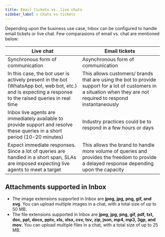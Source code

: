 ```yaml
---
title: Email tickets vs. live chats
sidebar_label : Chats vs tickets
---
```



Depending upon the business use case, Inbox can be configured to handle email tickets or live chat. Few comparasions of email vs. chat are mentioned below: 

|  Live chat| Email tickets |
|--|--|
|Synchronous form of communication|Asynchronous form of communication|
|In this case, the bot user is actively present in the bot (WhatsApp bot, web bot, etc.) and is expecting a response to the raised queries in real time |This allows customers/ brands that are using the bot to provide support for a lot of customers in a situation when they are not required to respond instantaneously |
|Inbox live agents are immediately available to provide support and resolve these queries in a short period (10-20 minutes)|Industry practices could be to respond in a few hours or days|
|Expect immediate responses. Since a lot of queries are handled in a short span, SLAs are imposed expecting live agents to meet a target|This allows the brand to handle more volume of queries and provides the freedom to provide a delayed response depending upon the capacity|

## Attachments supported in Inbox

- The image extensions supported in Inbox are **jpeg, jpg, png, gif, and svg**. You can upload multiple images in a chat, with a total size of up to 50 MB.
- The file extensions supported in Inbox are **jpeg, jpg, png, gif, pdf, txt, doc, ppt, docx, pptx, xls, xlsx, csv, tsv, zip, json, mp4, mp3, 3gp, and mov**. You can upload multiple files in a chat, with a total size of up to 25 MB.








